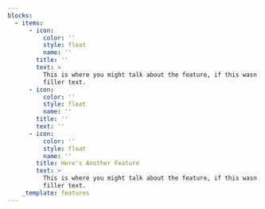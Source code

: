 ```yaml
---
blocks:
  - items:
      - icon:
          color: ''
          style: float
          name: ''
        title: ''
        text: >
          This is where you might talk about the feature, if this wasn't just
          filler text.
      - icon:
          color: ''
          style: float
          name: ''
        title: ''
        text: ''
      - icon:
          color: ''
          style: float
          name: ''
        title: Here's Another Feature
        text: >
          This is where you might talk about the feature, if this wasn't just
          filler text.
    _template: features
---
```



